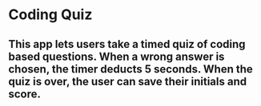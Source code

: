 # Coding Quiz

## This app lets users take a timed quiz of coding based questions.  When a wrong answer is chosen, the timer deducts 5 seconds.  When the quiz is over, the user can save their initials and score.
